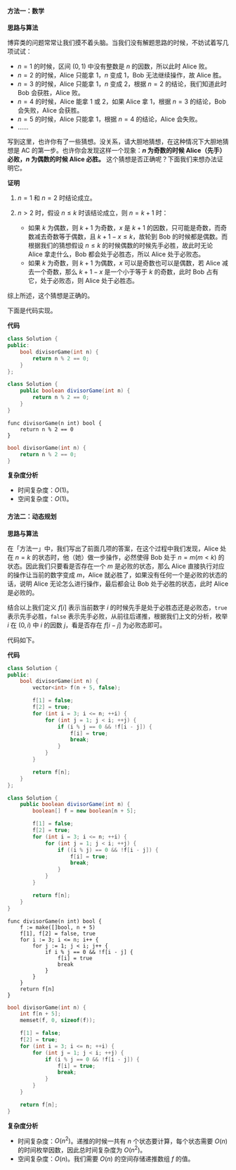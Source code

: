 #### 方法一：数学

**思路与算法**

博弈类的问题常常让我们摸不着头脑。当我们没有解题思路的时候，不妨试着写几项试试：

+ $n = 1$ 的时候，区间 $(0, 1)$ 中没有整数是 $n$ 的因数，所以此时 $\text{Alice}$ 败。
+ $n = 2$ 的时候，$\text{Alice}$ 只能拿 $1$，$n$ 变成 $1$，$\text{Bob}$ 无法继续操作，故 $\text{Alice}$ 胜。
+ $n = 3$ 的时候，$\text{Alice}$ 只能拿 $1$，$n$ 变成 $2$，根据 $n = 2$ 的结论，我们知道此时 $\text{Bob}$ 会获胜，$\text{Alice}$ 败。
+ $n = 4$ 的时候，$\text{Alice}$ 能拿 $1$ 或 $2$，如果 $\text{Alice}$ 拿 $1$，根据 $n = 3$ 的结论，$\text{Bob}$ 会失败，$\text{Alice}$ 会获胜。
+ $n = 5$ 的时候，$\text{Alice}$ 只能拿 $1$，根据 $n = 4$ 的结论，$\text{Alice}$ 会失败。
+ ......

写到这里，也许你有了一些猜想。没关系，请大胆地猜想，在这种情况下大胆地猜想是 AC 的第一步。也许你会发现这样一个现象：**$n$ 为奇数的时候 $\text{Alice}$（先手）必败，$n$ 为偶数的时候 $\text{Alice}$ 必胜。** 这个猜想是否正确呢？下面我们来想办法证明它。

**证明**

1. $n = 1$ 和 $n = 2$ 时结论成立。

2. $n > 2$ 时，假设 $n \leq k$ 时该结论成立，则 $n = k + 1$ 时：

	+ 如果 $k$ 为偶数，则 $k + 1$ 为奇数，$x$ 是 $k + 1$ 的因数，只可能是奇数，而奇数减去奇数等于偶数，且 $k + 1 - x \leq k$，故轮到 $\text{Bob}$ 的时候都是偶数。而根据我们的猜想假设 $n\le k$ 的时候偶数的时候先手必胜，故此时无论 $\text{Alice}$ 拿走什么，$\text{Bob}$ 都会处于必胜态，所以 $\text{Alice}$ 处于必败态。
	+ 如果 $k$ 为奇数，则 $k + 1$ 为偶数，$x$ 可以是奇数也可以是偶数，若 $\text{Alice}$ 减去一个奇数，那么 $k + 1 - x$ 是一个小于等于 $k$ 的奇数，此时 $\text{Bob}$ 占有它，处于必败态，则 $\text{Alice}$ 处于必胜态。

综上所述，这个猜想是正确的。

下面是代码实现。

**代码**

```cpp [sol1-C++]
class Solution {
public:
    bool divisorGame(int n) {
        return n % 2 == 0;
    }
};
```
```Java [sol1-Java]
class Solution {
    public boolean divisorGame(int n) {
        return n % 2 == 0;
    }
}
```

```golang [sol1-Golang]
func divisorGame(n int) bool {
    return n % 2 == 0
}
```

```C [sol1-C]
bool divisorGame(int n) {
    return n % 2 == 0;
}
```

**复杂度分析**

+ 时间复杂度：$O(1)$。
+ 空间复杂度：$O(1)$。

#### 方法二：动态规划

**思路与算法**

在「方法一」中，我们写出了前面几项的答案，在这个过程中我们发现，$\text{Alice}$ 处在 $n = k$ 的状态时，他（她）做一步操作，必然使得 $\text{Bob}$ 处于 $n = m (m < k)$ 的状态。因此我们只要看是否存在一个 $m$ 是必败的状态，那么 $\text{Alice}$ 直接执行对应的操作让当前的数字变成 $m$，$\text{Alice}$ 就必胜了，如果没有任何一个是必败的状态的话，说明 $\text{Alice}$ 无论怎么进行操作，最后都会让 $\text{Bob}$ 处于必胜的状态，此时 $\text{Alice}$ 是必败的。

结合以上我们定义 $f[i]$ 表示当前数字 $i$ 的时候先手是处于必胜态还是必败态，$\texttt{true}$ 表示先手必胜，$\texttt{false}$ 表示先手必败，从前往后递推，根据我们上文的分析，枚举 $i$ 在 $(0, i)$ 中 $i$ 的因数 $j$，看是否存在 $f[i-j]$ 为必败态即可。

代码如下。

**代码**

```cpp [sol2-C++]
class Solution {
public:
    bool divisorGame(int n) {
        vector<int> f(n + 5, false);

        f[1] = false;
        f[2] = true;
        for (int i = 3; i <= n; ++i) {
            for (int j = 1; j < i; ++j) {
                if (i % j == 0 && !f[i - j]) {
                    f[i] = true;
                    break;
                }
            }
        }

        return f[n];
    }
};
```
```Java [sol2-Java]
class Solution {
    public boolean divisorGame(int n) {
        boolean[] f = new boolean[n + 5];

        f[1] = false;
        f[2] = true;
        for (int i = 3; i <= n; ++i) {
            for (int j = 1; j < i; ++j) {
                if ((i % j) == 0 && !f[i - j]) {
                    f[i] = true;
                    break;
                }
            }
        }

        return f[n];
    }
}
```

```golang [sol2-Golang]
func divisorGame(n int) bool {
    f := make([]bool, n + 5)
    f[1], f[2] = false, true
    for i := 3; i <= n; i++ {
        for j := 1; j < i; j++ {
            if i % j == 0 && !f[i - j] {
                f[i] = true
                break
            }
        }
    }
    return f[n]
}
```

```C [sol2-C]
bool divisorGame(int n) {
    int f[n + 5];
    memset(f, 0, sizeof(f));

    f[1] = false;
    f[2] = true;
    for (int i = 3; i <= n; ++i) {
        for (int j = 1; j < i; ++j) {
            if (i % j == 0 && !f[i - j]) {
                f[i] = true;
                break;
            }
        }
    }

    return f[n];
}
```

**复杂度分析**

+ 时间复杂度：$O(n^2)$。递推的时候一共有 $n$ 个状态要计算，每个状态需要 $O(n)$ 的时间枚举因数，因此总时间复杂度为 $O(n^2)$。
+ 空间复杂度：$O(n)$。我们需要 $O(n)$ 的空间存储递推数组 $f$ 的值。
